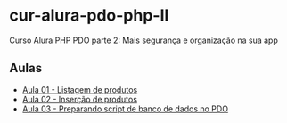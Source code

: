 # cur-alura-pdo-php-II
Curso Alura PHP PDO parte 2: Mais segurança e organização na sua app

## Aulas
- [Aula 01 - Listagem de produtos](https://github.com/vxrnxk/cur-alura-pdo-php-II/tree/master/aula-01)
- [Aula 02 - Inserção de produtos](https://github.com/vxrnxk/cur-alura-pdo-php-II/tree/master/aula-02)
- [Aula 03 - Preparando script de banco de dados no PDO](https://github.com/vxrnxk/cur-alura-pdo-php-II/tree/master/aula-03)